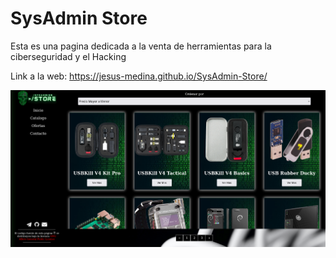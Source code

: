 # SysAdmin Store

Esta es una pagina dedicada a la venta de herramientas para la ciberseguridad y el Hacking

Link a la web: https://jesus-medina.github.io/SysAdmin-Store/


![SysAdmin-Store](https://github.com/Jesus-Medina/SysAdmin/blob/main/assets/imgs/sitio.png?raw=true)


